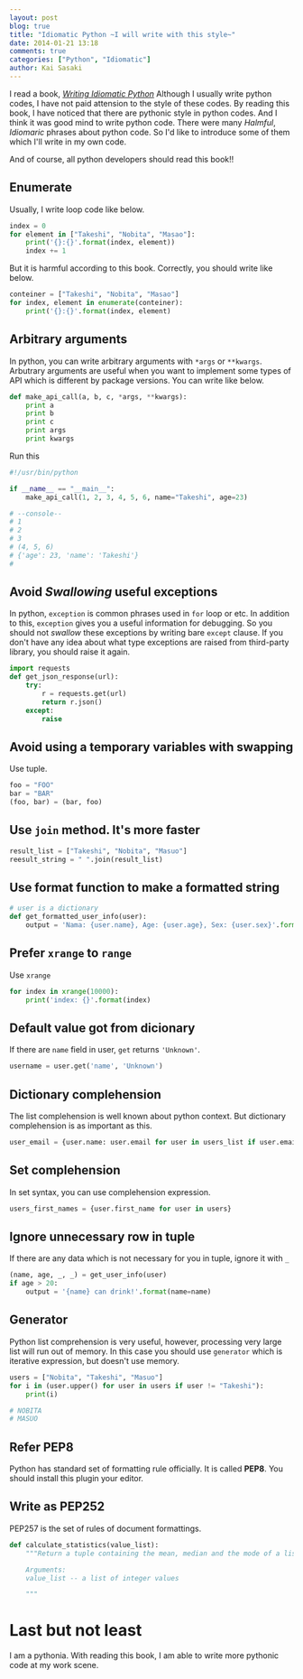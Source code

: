 ```yaml
---
layout: post
blog: true
title: "Idiomatic Python ~I will write with this style~"
date: 2014-01-21 13:18
comments: true
categories: ["Python", "Idiomatic"]
author: Kai Sasaki
---
```


I read a book, *[Writing Idiomatic Python](http://www.amazon.co.jp/Writing-Idiomatic-Python-2-7-3-Knupp-ebook/dp/B00B5KG0F8)*
Although I usually write python codes, I have not paid attension to the style of these codes. By reading this book, I have noticed
that there are pythonic style in python codes. And I think it was good mind to write python code. There were many *Halmful*, *Idiomaric*
phrases about python code. So I'd like to introduce some of them which I'll write in my own code.

<!-- more -->

And of course, all python developers should read this book!!

## Enumerate

Usually, I write loop code like below.

```python
index = 0
for element in ["Takeshi", "Nobita", "Masao"]:
    print('{}:{}'.format(index, element))
    index += 1
```

But it is harmful according to this book. Correctly, you should write like below.

```python
conteiner = ["Takeshi", "Nobita", "Masao"]
for index, element in enumerate(conteiner):
    print('{}:{}'.format(index, element)
```


## Arbitrary arguments

In python, you can write arbitrary arguments with `*args` or `**kwargs`. Arbutrary arguments are useful when you 
want to implement some types of API which is different by package versions. You can write like below.

```python
def make_api_call(a, b, c, *args, **kwargs):
    print a
	print b
	print c
	print args
	print kwargs
```

Run this

```python
#!/usr/bin/python

if __name__ == "__main__":
    make_api_call(1, 2, 3, 4, 5, 6, name="Takeshi", age=23)

# --console--
# 1
# 2
# 3
# (4, 5, 6)
# {'age': 23, 'name': 'Takeshi'}
#

```

## Avoid *Swallowing* useful exceptions

In python, `exception` is common phrases used in `for` loop or etc. In addition to this,
`exception` gives you a useful information for debugging. So you should not *swallow* these exceptions
by writing bare `except` clause. If you don't have any idea about what type exceptions are raised from 
third-party library, you should raise it again.

```python
import requests
def get_json_response(url):
    try:
        r = requests.get(url)
        return r.json()
    except:
        raise
```

## Avoid using a temporary variables with swapping

Use tuple.

```python
foo = "FOO"
bar = "BAR"
(foo, bar) = (bar, foo)
```

## Use `join` method. It's more faster

```python
result_list = ["Takeshi", "Nobita", "Masuo"]
reesult_string = " ".join(result_list)
```

## Use format function to make a formatted string

```python
# user is a dictionary
def get_formatted_user_info(user):
    output = 'Nama: {user.name}, Age: {user.age}, Sex: {user.sex}'.format(user=user)
```

## Prefer `xrange` to `range`

Use `xrange`

```python
for index in xrange(10000):
    print('index: {}'.format(index)
```

## Default value got from dicionary

If there are `name` field in user, `get` returns `'Unknown'`.

```python
username = user.get('name', 'Unknown')
```

## Dictionary complehension

The list complehension is well known about python context. But dictionary complehension is as important as this.


```python
user_email = {user.name: user.email for user in users_list if user.email}
```

## Set complehension

In set syntax, you can use complehension expression.

```python
users_first_names = {user.first_name for user in users}
```

## Ignore unnecessary row in tuple

If there are any data which is not necessary for you in tuple, ignore it with `_`

```python
(name, age, _, _) = get_user_info(user)
if age > 20:
    output = '{name} can drink!'.format(name=name)
```

## Generator

Python list comprehension is very useful, however, processing very large list will run out of memory.
In this case you should use `generator` which is iterative expression, but doesn't use memory.

```python
users = ["Nobita", "Takeshi", "Masuo"]
for i in (user.upper() for user in users if user != "Takeshi"):
    print(i)

# NOBITA
# MASUO
```

## Refer PEP8

Python has standard set of formatting rule officially. It is called **PEP8**.
You should install this plugin your editor.

## Write as PEP252

PEP257 is the set of rules of document formattings.

```python
def calculate_statistics(value_list):
    """Return a tuple containing the mean, median and the mode of a list of integers

    Arguments:
    value_list -- a list of integer values

    """
```


# Last but not least

I am a pythonia. With reading this book, I am able to write more pythonic code at my work scene.

